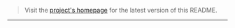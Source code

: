 > Visit the [project's homepage](https://github.com/WJSoftware/wj-config) for the latest version of this README.
---
